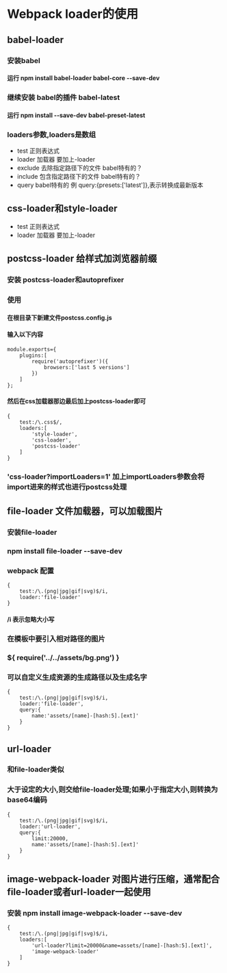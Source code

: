 # Webpack loader的使用
## babel-loader
### 安装babel
#### 运行 npm install babel-loader babel-core --save-dev

### 继续安装 babel的插件 babel-latest
#### 运行 npm install --save-dev babel-preset-latest

### loaders参数,loaders是数组
- test 正则表达式
- loader 加载器 要加上-loader
- exclude 去除指定路径下的文件 babel特有的？
- include 包含指定路径下的文件 babel特有的？
- query babel特有的 例 query:{presets:['latest']},表示转换成最新版本

## css-loader和style-loader
- test 正则表达式
- loader 加载器 要加上-loader

## postcss-loader 给样式加浏览器前缀
### 安装 postcss-loader和autoprefixer
### 使用 
#### 在根目录下新建文件postcss.config.js
#### 输入以下内容
```
module.exports={
    plugins:[
        require('autoprefixer')({
            browsers:['last 5 versions']
        })
    ]
};
```
#### 然后在css加载器那边最后加上postcss-loader即可
```
{
    test:/\.css$/,
    loaders:[
        'style-loader',
        'css-loader',
        'postcss-loader'
    ]
}
```

### 'css-loader?importLoaders=1' 加上importLoaders参数会将import进来的样式也进行postcss处理

## file-loader 文件加载器，可以加载图片
### 安装file-loader
### npm install file-loader --save-dev
### webpack 配置
```
{
    test:/\.(png|jpg|gif|svg)$/i,
    loader:'file-loader'
}
```
#### /i 表示忽略大小写

### 在模板中要引入相对路径的图片
### ${ require('../../assets/bg.png') }

### 可以自定义生成资源的生成路径以及生成名字
```
{
    test:/\.(png|jpg|gif|svg)$/i,
    loader:'file-loader',
    query:{
        name:'assets/[name]-[hash:5].[ext]'
    }
}
```

## url-loader 
### 和file-loader类似
### 大于设定的大小,则交给file-loader处理;如果小于指定大小,则转换为base64编码
```
{
    test:/\.(png|jpg|gif|svg)$/i,
    loader:'url-loader',
    query:{
        limit:20000,
        name:'assets/[name]-[hash:5].[ext]'
    }
}
```

## image-webpack-loader 对图片进行压缩，通常配合file-loader或者url-loader一起使用
### 安装 npm install image-webpack-loader --save-dev
```
{
    test:/\.(png|jpg|gif|svg)$/i,
    loaders:[
        'url-loader?limit=20000&name=assets/[name]-[hash:5].[ext]',
        'image-webpack-loader'
    ]
}
```

